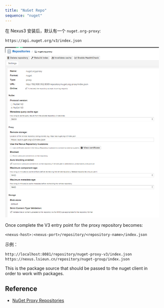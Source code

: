 ```yaml
---
title: "NuGet Repo"
sequence: "nuget"
---
```


在 Nexus3 安装后，默认有一个 `nuget.org-proxy`:

```text
https://api.nuget.org/v3/index.json
```

![](/assets/images/nexus3/nuget/nuget-repo-nuget-org-proxy.png)

Once complete the V3 entry point for the proxy repository becomes:

```text
<nexus-host>:<nexus-port>/repository/<repository-name>/index.json
```

示例：

```text
http://localhost:8081/repository/nuget-proxy-v3/index.json
https://nexus.lsieun.cn/repository/nuget-group/index.json
```

This is the package source that should be passed to the nuget client in order to work with packages.

## Reference

- [NuGet Proxy Repositories](https://help.sonatype.com/repomanager3/nexus-repository-administration/formats/nuget-repositories/nuget-proxy-repositories)
